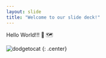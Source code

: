 ```yaml
---
layout: slide
title: "Welcome to our slide deck!"
---
```


Hello World!!! :wave: :world_map: 

![dodgetocat](https://octodex.github.com/images/dodgetocat_v2.png)
{: .center}
